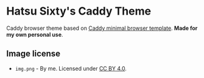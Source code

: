 # Hatsu Sixty's Caddy Theme

Caddy browser theme based on [Caddy minimal browser template](https://github.com/adriel/Caddy-Server-minimal-browse-template). **Made for my own personal use**.

## Image license

- `img.png` - By me. Licensed under [CC BY 4.0](https://creativecommons.org/licenses/by/4.0/).
